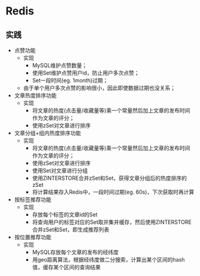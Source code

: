 # Redis

## 实践

- 点赞功能
  - 实现
    - MySQL维护点赞数量；
    - 使用Set维护点赞用户id，防止用户多次点赞；
    - Set一段时间(eg. 1month)过期；
  - 由于单个用户多次点赞的影响很小，因此即使数据过期也没关系；
- 文章热度排序功能
  - 实现
    - 将文章的热度(点击量/收藏量等)乘一个常量然后加上文章的发布时间作为文章的评分；
    - 使用zSet对文章进行排序
- 文章分组+组内热度排序功能
  - 实现
    - 将文章的热度(点击量/收藏量等)乘一个常量然后加上文章的发布时间作为文章的评分；
    - 使用zSet对文章进行排序
    - 使用Set对文章进行分组
    - 使用ZINTERSTORE合并zSet和Set，获得文章分组后的热度排序的zSet
    - 将计算结果存入Redis中，一段时间过期(eg. 60s)，下次获取时再计算
- 按标签推荐功能
  - 实现
    - 存放每个标签的文章id的Set
    - 将查询用户的标签对应的Set取并集并缓存，然后使用ZINTERSTORE合并zSet和Set，即生成推荐列表
- 按位置推荐功能
  - 实现
    - MySQL存放每个文章的发布的经纬度
    - 用geo距离算法，根据经纬度做二分搜索，计算出某个区间的hash值，缓存某个区间的查询结果